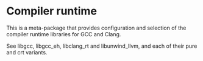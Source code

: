 # Compiler runtime
This is a meta-package that provides configuration and selection of the compiler
runtime libraries for GCC and Clang.

See libgcc, libgcc_eh, libclang_rt and libunwind_llvm, and each of their pure
and crt variants.
